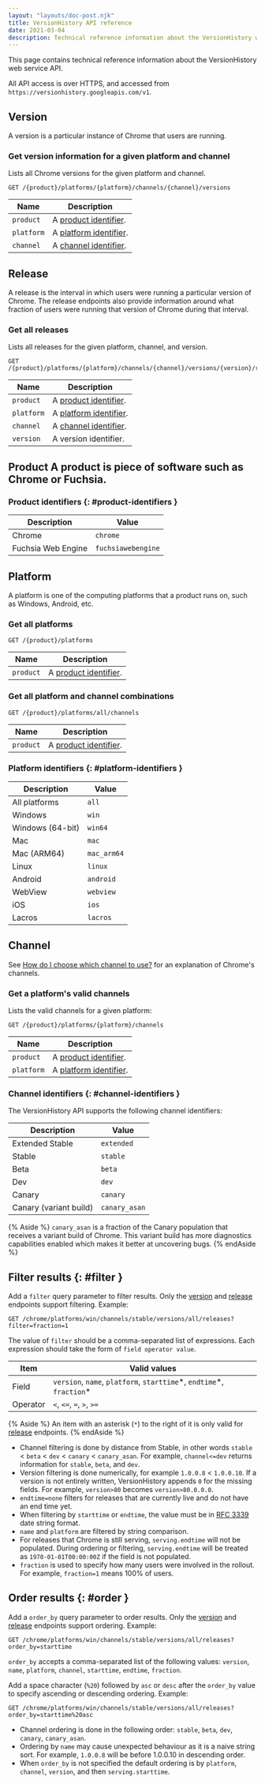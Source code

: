 ```yaml
---
layout: "layouts/doc-post.njk"
title: VersionHistory API reference
date: 2021-03-04
description: Technical reference information about the VersionHistory web service API.
---
```


This page contains technical reference information about the VersionHistory web
service API.

All API access is over HTTPS, and accessed from `https://versionhistory.googleapis.com/v1`.

## Version

A version is a particular instance of Chrome that users are running.

### Get version information for a given platform and channel

Lists all Chrome versions for the given platform and channel.

```http
GET /{product}/platforms/{platform}/channels/{channel}/versions
```

<table>
  <thead>
    <tr>
      <th>Name</th>
      <th>Description</th>
    </tr>
  </thead>
  <tbody>
    <tr>
      <td><code>product</code></td>
      <td>A <a href="#product-identifiers">product identifier</a>.</td>
    </tr>
    <tr>
      <td><code>platform</code></td>
      <td>A <a href="#platform-identifiers">platform identifier</a>.</td>
    </tr>
    <tr>
      <td><code>channel</code></td>
      <td>A <a href="#channel-identifiers">channel identifier</a>.</td>
    </tr>
  </tbody>
</table>

## Release

A release is the interval in which users were running a particular
version of Chrome. The release endpoints also provide information
around what fraction of users were running that version of Chrome
during that interval.

### Get all releases

Lists all releases for the given platform, channel, and version.

```http
GET /{product}/platforms/{platform}/channels/{channel}/versions/{version}/releases
```

<table>
  <thead>
    <tr>
      <th>Name</th>
      <th>Description</th>
    </tr>
  </thead>
  <tbody>
    <tr>
      <td><code>product</code></td>
      <td>A <a href="#product-identifiers">product identifier</a>.</td>
    </tr>
    <tr>
      <td><code>platform</code></td>
      <td>A <a href="#platform-identifiers">platform identifier</a>.</td>
    </tr>
    <tr>
      <td><code>channel</code></td>
      <td>A <a href="#channel-identifiers">channel identifier</a>.</td>
    </tr>
    <tr>
      <td><code>version</code></td>
      <td>A version identifier.</td>
    </tr>
  </tbody>
</table>

## Product A product is piece of software such as Chrome or Fuchsia. 
### Product identifiers {: #product-identifiers }

<table> <thead> <tr> <th>Description</th> <th>Value</th> </tr> </thead> <tbody> <tr> <td>Chrome</td> <td><code>chrome</code></td> </tr>
    <tr>
      <td>Fuchsia Web Engine</td>
      <td><code>fuchsiawebengine</code></td>
    </tr>
  </tbody>
</table>


## Platform

A platform is one of the computing platforms that a product runs on, such
as Windows, Android, etc.

### Get all platforms

```http
GET /{product}/platforms
```

<table>
  <thead>
    <tr>
      <th>Name</th>
      <th>Description</th>
    </tr>
  </thead>
  <tbody>
    <tr>
      <td><code>product</code></td>
      <td>A <a href="#product-identifiers">product identifier</a>.</td>
    </tr>
  </tbody>
</table>

### Get all platform and channel combinations

```http
GET /{product}/platforms/all/channels
```

<table>
  <thead>
    <tr>
      <th>Name</th>
      <th>Description</th>
    </tr>
  </thead>
  <tbody>
    <tr>
      <td><code>product</code></td>
      <td>A <a href="#product-identifiers">product identifier</a>.</td>
    </tr>
  </tbody>
</table>

### Platform identifiers {: #platform-identifiers }

<table>
  <thead>
    <tr>
      <th>Description</th>
      <th>Value</th>
    </tr>
  </thead>
  <tbody>
    <tr>
      <td>All platforms</td>
      <td><code>all</code></td>
    </tr>
    <tr>
      <td>Windows</td>
      <td><code>win</code></td>
    </tr>
    <tr>
      <td>Windows (64-bit)</td>
      <td><code>win64</code></td>
    </tr>
    <tr>
      <td>Mac</td>
      <td><code>mac</code></td>
    </tr>
    <tr>
      <td>Mac (ARM64)</td>
      <td><code>mac_arm64</code></td>
    </tr>
    <tr>
      <td>Linux</td>
      <td><code>linux</code></td>
    </tr>
    <tr>
      <td>Android</td>
      <td><code>android</code></td>
    </tr>
    <tr>
      <td>WebView</td>
      <td><code>webview</code></td>
    </tr>
    <tr>
      <td>iOS</td>
      <td><code>ios</code></td>
    </tr>
    <tr>
      <td>Lacros</td>
      <td><code>lacros</code></td>
    </tr>
  </tbody>
</table>

## Channel

See [How do I choose which channel to use?][channels] for an explanation
of Chrome's channels.

### Get a platform's valid channels

Lists the valid channels for a given platform:

```http
GET /{product}/platforms/{platform}/channels
```

<table>
  <thead>
    <tr>
      <th>Name</th>
      <th>Description</th>
    </tr>
  </thead>
  <tbody>
    <tr>
      <td><code>product</code></td>
      <td>A <a href="#product-identifiers">product identifier</a>.</td>
    </tr>
    <tr>
      <td><code>platform</code></td>
      <td>A <a href="#platform-identifiers">platform identifier</a>.</td>
    </tr>
  </tbody>
</table>

### Channel identifiers {: #channel-identifiers }

The VersionHistory API supports the following channel identifiers:

<table>
  <thead>
    <tr>
      <th>Description</th>
      <th>Value</th>
    </tr>
  </thead>
  <tbody>
    <tr>
      <td>Extended Stable</td>
      <td><code>extended</code></td>
    </tr>
    <tr>
      <td>Stable</td>
      <td><code>stable</code></td>
    </tr>
    <tr>
      <td>Beta</td>
      <td><code>beta</code></td>
    </tr>
    <tr>
      <td>Dev</td>
      <td><code>dev</code></td>
    </tr>
    <tr>
      <td>Canary</td>
      <td><code>canary</code></td>
    </tr>
    <tr>
      <td>Canary (variant build)</td>
      <td><code>canary_asan</code></td>
    </tr>
  </tbody>
</table>

{% Aside %}
  `canary_asan` is a fraction of the Canary population that
  receives a variant build of Chrome. This variant build has
  more diagnostics capabilities enabled which makes it better
  at uncovering bugs.
{% endAside %}

## Filter results {: #filter }

Add a `filter` query parameter to filter results. Only the
[version](#version) and [release](#release) endpoints support filtering.
Example:

```http
GET /chrome/platforms/win/channels/stable/versions/all/releases?filter=fraction=1
```

The value of `filter` should be a comma-separated list of expressions. Each
expression should take the form of `field operator value`.

<table>
  <thead>
    <tr>
      <th>Item</th>
      <th>Valid values</th>
    </tr>
  </thead>
  <tbody>
    <tr>
      <td>Field</td>
      <td>
        <code>version</code>, <code>name</code>, <code>platform</code>,
        <code>starttime</code>*, <code>endtime</code>*, <code>fraction</code>*
      </td>
    </tr>
    <tr>
      <td>Operator</td>
      <td>
        <code>&lt;</code>, <code>&lt;=</code>, <code>=</code>,
        <code>&gt;</code>, <code>&gt;=</code>
      </td>
    </tr>
  </tbody>
</table>

{% Aside %}
  An item with an asterisk (`*`) to the right of it is only valid
  for [release](#release) endpoints.
{% endAside %} 

* Channel filtering is done by distance from Stable, in other words `stable` < `beta`
  < `dev` < `canary` < `canary_asan`. For example, `channel<=dev` returns
  information for `stable`, `beta`, and `dev`.
* Version filtering is done numerically, for example `1.0.0.8` < `1.0.0.10`.
  If a version is not entirely written, VersionHistory appends `0` for the missing
  fields. For example, `version>80` becomes `version>80.0.0.0`.
* `endtime=none` filters for releases that are currently live and do not
  have an end time yet.
* When filtering by `starttime` or `endtime`, the value must be in [RFC 3339][rfc3339]
  date string format.
* `name` and `platform` are filtered by string comparison.
* For releases that Chrome is still serving, `serving.endtime` will not be populated.
  During ordering or filtering, `serving.endtime` will be treated as
  `1970-01-01T00:00:00Z` if the field is not populated.
* `fraction` is used to specify how many users were involved in the rollout.
  For example, `fraction=1` means 100% of users.

## Order results {: #order }

Add a `order_by` query parameter to order results. Only the
[version](#version) and [release](#release) endpoints support ordering.
Example:

```http
GET /chrome/platforms/win/channels/stable/versions/all/releases?order_by=starttime
```

`order_by` accepts a comma-separated list of the following
values: `version`, `name`, `platform`, `channel`, `starttime`,
`endtime`, `fraction`.

Add a space character (`%20`) followed by `asc` or `desc` after the `order_by` value to specify ascending
or descending ordering. Example:

```http
GET /chrome/platforms/win/channels/stable/versions/all/releases?order_by=starttime%20asc
```

* Channel ordering is done in the following order: `stable`, `beta`,
  `dev`, `canary`, `canary_asan`. 
* Ordering by `name` may cause unexpected behaviour as it is a naive string sort. For
  example, `1.0.0.8` will be before 1.0.0.10 in descending order.
* When `order_by` is not specified the default ordering is by `platform`, `channel`,
  `version`, and then `serving.starttime`.

[channels]: https://www.chromium.org/getting-involved/dev-channel#TOC-How-do-I-choose-which-channel-to-use-
[rfc3339]: https://medium.com/easyread/understanding-about-rfc-3339-for-datetime-formatting-in-software-engineering-940aa5d5f68a
